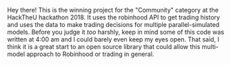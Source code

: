 Hey there! This is the winning project for the "Community" category at the HackTheU hackathon 2018. It uses the robinhood API to get trading history and uses the data to make trading decisions for multiple parallel-simulated models. Before you judge it *too* harshly, keep in mind some of this code was written at 4:00 am and I could barely even keep my eyes open. That said, I think it is a great start to an open source library that could allow this multi-model approach to Robinhood or trading in general. 
